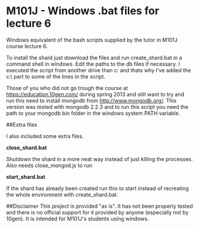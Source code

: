M101J - Windows .bat files for lecture 6
==============

Windows equivalent of the bash scripts supplied by the tutor in M101J course lecture 6.

To install the shard just download the files and run create_shard.bat in a command shell in windows. Edit the paths
to the db files if necessary. I executed the script from another drive than c: and thats why I've added the c:\ part
to some of the lines in the script.

Those of you who did not go trough the course at https://education.10gen.com/ during spring 2013 and still want to
try and run this need to install mongodb from http://www.mongodb.org/. This version was tested with mongodb 2.2.3
and to run this script you need the path to your mongodb bin folder in the windows system PATH variable.

##Extra files

I also included some extra files.

**close_shard.bat**

Shutdown the shard in a more neat way instead of just killing the processes. Also needs close_mongod.js to run

**start_shard.bat**

If the shard has already been created run this to start instead of recreating the whole environment with
create_shard.bat.

##Disclaimer
This project is provided "as is". It has not been properly tested and there is no official support for it provided
by anyone (especially not by 10gen). It is intended for M101J's students using windows.
